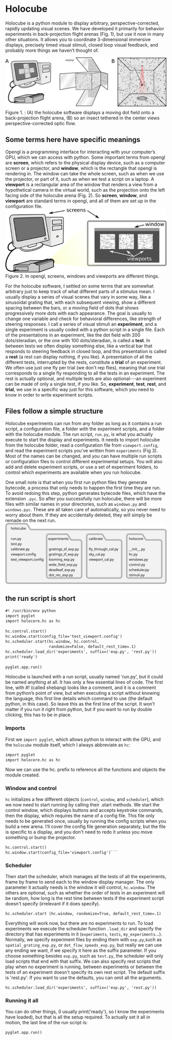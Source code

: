 # Holocube

Holocube is a python module to display arbitrary, perspective-corrected, 
rapidly updating visual scenes. We have developed it primarily for behavior 
experiments in back-projection flight arenas (Fig. 1), but use it now in 
many other situations. It allows you to coordinate 3-dimensional immersive 
displays, precisely timed visual stimuli, closed loop visual feedback, and 
probably more things we haven’t thought of.

![projection arena](images/projection_arena.png)
Figure 1. : (A) the holocube software displays a moving dot field onto a 
back-projection flight arena, (B) so an insect tethered in the center views 
perspective-corrected optic flow.

## Some terms here have specific meanings
Opengl is a programming interface for interacting with your computer’s GPU, 
which we can access with python. Some important terms from opengl are 
**screen**, which refers to the physical display device, such as a computer 
screen or a projector, and **window**, which is the rectangle that opengl is 
rendering in. The window can take the whole screen, such as when we use the 
projector, or part of it, such as when we test a script on a laptop. A 
**viewport** is a rectangular area of the window that renders a view from a 
hypothetical camera in the virtual world, such as the projection onto the 
left facing side of the holocube arena (Fig. 2). So **screen**, **window**, 
and **viewport** are standard terms in opengl, and all of them are set up in 
the configuration file.
![viewports](images/viewports.png)
Figure 2. In opengl, screens, windows and viewports are different things.

For the holocube software, I settled on some terms that are somewhat 
arbitrary just to keep track of what different parts of a stimulus mean. I 
usually display a series of visual scenes that vary in some way, like a 
sinusoidal grating that, with each subsequent viewing, show a different 
spacing between the bars, or a moving field of dots that shows progressively 
more dots with each appearance. The goal is usually to change one variable 
and check for behavioral differences, like strength of steering responses. I 
call a series of visual stimuli an **experiment**, and a single experiment 
is usually coded with a python script in a single file. Each of the 
presentations in an experiment, like the dot field with 200 dots/steradian, 
or the one with 100 dots/steradian, is called a **test**. In between tests 
we often display something else, like a vertical bar that responds to 
steering feedback in closed loop, and this presentation is called a **rest** 
(a rest can display nothing, if you like). A presentation of all the 
different tests, interrupted by the rests, constitute a **trial** of an 
experiment. We often use just one fly per trial (we don't rep flies), 
meaning that one trial corresponds to a single fly responding to all the 
tests in an experiment.  The rest is actually optional, and multiple tests 
are also optional---an experiment can be made of only a single test, if you 
like. So, **experiment**, **test**, **rest**, and **trial**, we use in a 
specific way just for this software, which you need to know in order to 
write experiment scripts.

## Files follow a simple structure

Holocube experiments can run from any folder as long as it contains a run 
script, a configuration file, a folder with the experiment scripts, and a 
folder with the holocube module. The run script, `run.py`, is what you 
actually execute to start the display and experiments. It needs to import holocube from the 
holocube folder, read a configuration file from `viewport.config`, and read
the experiment scripts you’ve written from `experiments` (Fig 3). Most of the 
names can be changed, and you can have multiple run scripts or configuration 
files to control different experimental setups. You will also add and delete 
experiment scripts, or use a set of experiment folders, to control which 
experiments are available when you run holocube.

One small note is that when you first run python files they generate 
bytecode, a process that only needs to happen the first time they are run. 
To avoid redoing this step, python generates bytecode files, which have the 
extension `.pyc`. So after you successfully run holocube, there will be more 
files with similar names in your directories, such as `windows.py` and `windows.pyc`. These are all taken care of automatically, so you never need to worry 
about them. If they are accidentally deleted, they will simply be remade on 
the next run.
![files](images/hc_files.png)

## the run script is short
```
#! /usr/bin/env python
import pyglet
import holocore.hc as hc

hc.control.start()
hc.window.start(config_file='test_viewport.config')
hc.scheduler.start(hc.window, hc.control,
                   randomize=False, default_rest_time=.1)
hc.scheduler.load_dir('experiments', suffix=('exp.py', 'rest.py'))
print('ready')

pyglet.app.run()
```

Holocube is launched with a run script, usually named 'run.py', but it could be named anything at
all. It has only a few essential lines of code. The first line, with #! (called shebang) looks like a
comment, and it is a comment from python’s point of view, but when executing a script without
knowing the language, this first line details which command to use (the default python, in this
case). So leave this as the first line of the script. It won’t matter if you run it right from python,
but if you want to run by double clicking, this has to be in place.

### Imports
First we `import pyglet`, which allows python to interact with the GPU, and 
the `holocube` module itself, which I always abbreviate as `hc`:

```
import pyglet
import holocore.hc as hc
```

Now we can use the hc. prefix to reference all the functions and objects the 
module created.

### Window and control
`hc` initializes a few different objects (`control`, `window`, and
`scheduler`), which we now need to start running by calling their
.start methods. We start the control window, which displays buttons
and accepts keystroke commands, then the display, which requires the
name of a config file. This file only needs to be generated once,
usually by running the config scripts when you build a new arena. I’ll
cover the config file generation separately, but the file is specific
to a display, and you don't need to redo it unless you move something
or bump the projector.

```
hc.control.start()
hc.window.start(config_file='viewport.config')```
```

### Scheduler

Then start the scheduler, which manages all the tests of all the experiments,
frame by frame to send each to the window display manager. The only 
parameter it actually needs is the window it  will control, `hc.window`. The 
others are optional, such as whether the order of tests in an  experiment 
will be random, how long is the rest time between tests if the experiment 
script  doesn't specify (irrelevant if it does specify). 

```
hc.scheduler.start (hc.window, randomize=True, default_rest_time=.1)
```
Everything will work now, but there are no experiments to run. To load 
experiments we execute the scheduler function `.load_dir` and specify the 
directory that has experiments in it (`experiments`, `tests`, `my_experiments`...).
Normally, we specify experiment files by ending  them with `exp.py`,such as 
`spatial_grating_exp.py`, or `dot_flow_speeds_exp.py`, but really we
can use any ending we want, if we specify it here as the suffix parameter. 
If you choose something besides `exp.py`, such as `test.py`, the scheduler
will only load scripts that end with that suffix. We can also specify rest
scripts that play when no experiment is running, between experiments or 
between the tests of an experiment doesn't specify its own rest script. The
default suffix is 'rest.py'. If you want to use the defaults, you can omit 
all the arguments.
```
hc.scheduler.load_dir('experiments', suffix=('exp.py', 'rest.py'))
```

### Running it all
You can do other things, (I usually print('ready'), so I know the experiments have loaded),
but that is all the setup required. To actually set it all in motion, the last line of the run script is:
```
pyglet.app.run()
```
